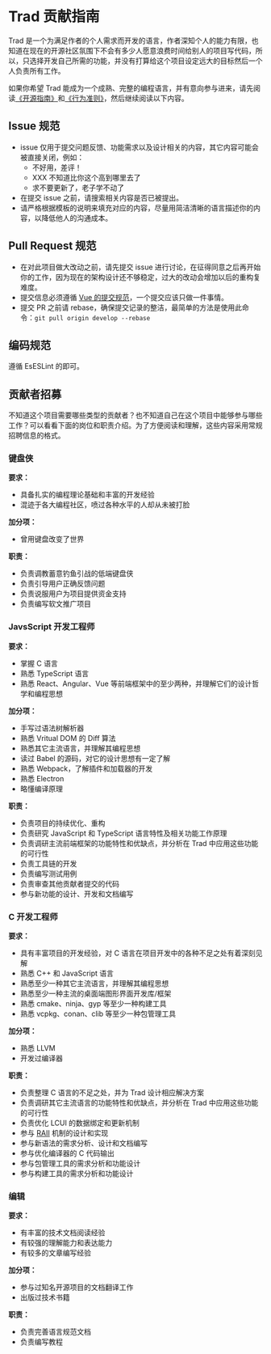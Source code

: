 # Trad 贡献指南

Trad 是一个为满足作者的个人需求而开发的语言，作者深知个人的能力有限，也知道在现在的开源社区氛围下不会有多少人愿意浪费时间给别人的项目写代码，所以，只选择开发自己所需的功能，并没有打算给这个项目设定远大的目标然后一个人负责所有工作。

如果你希望 Trad 能成为一个成熟、完整的编程语言，并有意向参与进来，请先阅读[《开源指南》](https://opensource.guide/zh-cn/how-to-contribute/)和[《行为准则》](CODE_OF_CONDUCT.zh-cn.md)，然后继续阅读以下内容。

## Issue 规范

- issue 仅用于提交问题反馈、功能需求以及设计相关的内容，其它内容可能会被直接关闭，例如：
  - 不好用，差评！
  - XXX 不知道比你这个高到哪里去了
  - 求不要更新了，老子学不动了
- 在提交 issue 之前，请搜索相关内容是否已被提出。
- 请严格根据模板的说明来填充对应的内容，尽量用简洁清晰的语言描述你的内容，以降低他人的沟通成本。

## Pull Request 规范

- 在对此项目做大改动之前，请先提交 issue 进行讨论，在征得同意之后再开始你的工作，因为现在的架构设计还不够稳定，过大的改动会增加以后的重构复难度。
- 提交信息必须遵循 [Vue 的提交规范](https://github.com/vuejs/vue/blob/dev/.github/COMMIT_CONVENTION.md)，一个提交应该只做一件事情。
- 提交 PR 之前请 rebase，确保提交记录的整洁，最简单的方法是使用此命令：`git pull origin develop --rebase`

## 编码规范

遵循 EsESLint 的即可。

## 贡献者招募

不知道这个项目需要哪些类型的贡献者？也不知道自己在这个项目中能够参与哪些工作？可以看看下面的岗位和职责介绍。为了方便阅读和理解，这些内容采用常规招聘信息的格式。

### 键盘侠

**要求：**

- 具备扎实的编程理论基础和丰富的开发经验
- 混迹于各大编程社区，喷过各种水平的人却从未被打脸

**加分项：**

- 曾用键盘改变了世界

**职责：**

- 负责调教蓄意钓鱼引战的低端键盘侠
- 负责引导用户正确反馈问题
- 负责说服用户为项目提供资金支持
- 负责编写软文推广项目

### JavsScript 开发工程师

**要求：**

- 掌握 C 语言
- 熟悉 TypeScript 语言
- 熟悉 React、Angular、Vue 等前端框架中的至少两种，并理解它们的设计哲学和编程思想

**加分项：**

- 手写过语法树解析器
- 熟悉 Vritual DOM 的 Diff 算法
- 熟悉其它主流语言，并理解其编程思想
- 读过 Babel 的源码，对它的设计思想有一定了解
- 熟悉 Webpack，了解插件和加载器的开发
- 熟悉 Electron
- 略懂编译原理

**职责：**

- 负责项目的持续优化、重构
- 负责研究 JavaScript 和 TypeScript 语言特性及相关功能工作原理
- 负责调研主流前端框架的功能特性和优缺点，并分析在 Trad 中应用这些功能的可行性
- 负责工具链的开发
- 负责编写测试用例
- 负责审查其他贡献者提交的代码
- 参与新功能的设计、开发和文档编写

### C 开发工程师

**要求：**

- 具有丰富项目的开发经验，对 C 语言在项目开发中的各种不足之处有着深刻见解
- 熟悉 C++ 和 JavaScript 语言
- 熟悉至少一种其它主流语言，并理解其编程思想
- 熟悉至少一种主流的桌面端图形界面开发库/框架
- 熟悉 cmake、ninja、gyp 等至少一种构建工具
- 熟悉 vcpkg、conan、clib 等至少一种包管理工具

**加分项：**

- 熟悉 LLVM
- 开发过编译器

**职责：**

- 负责整理 C 语言的不足之处，并为 Trad 设计相应解决方案
- 负责调研其它主流语言的功能特性和优缺点，并分析在 Trad 中应用这些功能的可行性
- 负责优化 LCUI 的数据绑定和更新机制
- 参与 [RAII](https://zh.cppreference.com/w/cpp/language/raii) 机制的设计和实现
- 参与新语法的需求分析、设计和文档编写
- 参与优化编译器的 C 代码输出
- 参与包管理工具的需求分析和功能设计
- 参与构建工具的需求分析和功能设计

### 编辑

**要求：**

- 有丰富的技术文档阅读经验
- 有较强的理解能力和表达能力
- 有较多的文章编写经验

**加分项：**

- 参与过知名开源项目的文档翻译工作
- 出版过技术书籍

**职责：**

- 负责完善语言规范文档
- 负责编写教程

